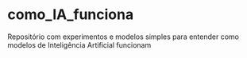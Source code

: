 # como_IA_funciona
Repositório com experimentos e modelos simples para entender como modelos de Inteligência Artificial funcionam
